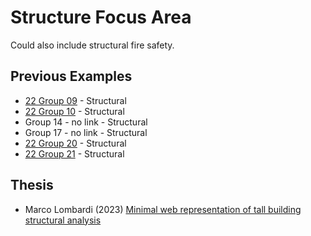 # Structure Focus Area

Could also include structural fire safety.

## Previous Examples
* [22 Group 09](https://github.com/katrinekolbjornsen/UsecaseA1) - Structural
* [22 Group 10](https://github.com/juliev1234/A1_OpenBim_Group10) - Structural
* Group 14 - no link - Structural
* Group 17 - no link - Structural
* [22 Group 20](https://github.com/Hajarb11/BIM--Group20) - Structural
* [22 Group 21](https://github.com/loicsan272/Advenced-BIM2022-G21) - Structural

## Thesis
* Marco Lombardi (2023) [Minimal web representation of tall building structural analysis](https://findit.dtu.dk/en/catalog/63fea5f93d59ce3bcad0977a)
